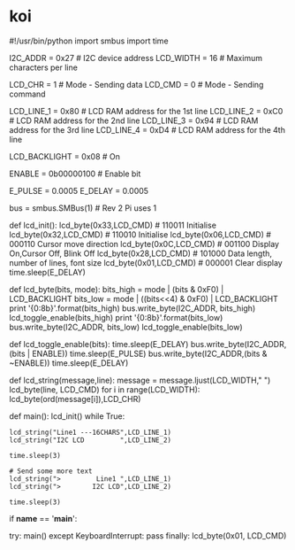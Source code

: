 # koi
#!/usr/bin/python
import smbus
import time

I2C_ADDR  = 0x27 # I2C device address
LCD_WIDTH = 16   # Maximum characters per line

LCD_CHR = 1 # Mode - Sending data
LCD_CMD = 0 # Mode - Sending command

LCD_LINE_1 = 0x80 # LCD RAM address for the 1st line
LCD_LINE_2 = 0xC0 # LCD RAM address for the 2nd line
LCD_LINE_3 = 0x94 # LCD RAM address for the 3rd line
LCD_LINE_4 = 0xD4 # LCD RAM address for the 4th line

LCD_BACKLIGHT  = 0x08  # On

ENABLE = 0b00000100 # Enable bit

E_PULSE = 0.0005
E_DELAY = 0.0005

bus = smbus.SMBus(1) # Rev 2 Pi uses 1

def lcd_init():
  lcd_byte(0x33,LCD_CMD) # 110011 Initialise
  lcd_byte(0x32,LCD_CMD) # 110010 Initialise
  lcd_byte(0x06,LCD_CMD) # 000110 Cursor move direction
  lcd_byte(0x0C,LCD_CMD) # 001100 Display On,Cursor Off, Blink Off
  lcd_byte(0x28,LCD_CMD) # 101000 Data length, number of lines, font size
  lcd_byte(0x01,LCD_CMD) # 000001 Clear display
  time.sleep(E_DELAY)

def lcd_byte(bits, mode):
  bits_high = mode | (bits & 0xF0) | LCD_BACKLIGHT
  bits_low = mode | ((bits<<4) & 0xF0) | LCD_BACKLIGHT
  print '{0:8b}'.format(bits_high)
  bus.write_byte(I2C_ADDR, bits_high)
  lcd_toggle_enable(bits_high)
  print '{0:8b}'.format(bits_low)
  bus.write_byte(I2C_ADDR, bits_low)
  lcd_toggle_enable(bits_low)

def lcd_toggle_enable(bits):
  time.sleep(E_DELAY)
  bus.write_byte(I2C_ADDR, (bits | ENABLE))
  time.sleep(E_PULSE)
  bus.write_byte(I2C_ADDR,(bits & ~ENABLE))
  time.sleep(E_DELAY)

def lcd_string(message,line):
  message = message.ljust(LCD_WIDTH," ")
  lcd_byte(line, LCD_CMD)
  for i in range(LCD_WIDTH):
    lcd_byte(ord(message[i]),LCD_CHR)

def main():
  lcd_init()
  while True:

    lcd_string("Line1 ---16CHARS",LCD_LINE_1)
    lcd_string("I2C LCD         ",LCD_LINE_2)

    time.sleep(3)

    # Send some more text
    lcd_string(">         Line1 ",LCD_LINE_1)
    lcd_string(">        I2C LCD",LCD_LINE_2)

    time.sleep(3)

if __name__ == '__main__':

  try:
    main()
  except KeyboardInterrupt:
    pass
  finally:
    lcd_byte(0x01, LCD_CMD)
